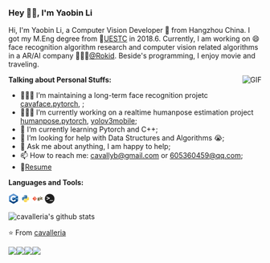 ### Hey 👋🏽, I'm Yaobin Li



Hi, I'm Yaobin Li, a Computer Vision Developer 🚀 from Hangzhou China. I got my M.Eng degree from 🏫[UESTC](https://www.uestc.edu.cn/) in 2018.6. Currently, I am working on 😄face recognition algorithm research and computer vision related algorithms in a AR/AI company 👨🏽‍💼[@Rokid](https://www.rokid.com/). Beside's programming, I enjoy movie and traveling.

<img align="right" alt="GIF" src="https://media.giphy.com/media/836HiJc7pgzy8iNXCn/giphy.gif" />
  
**Talking about Personal Stuffs:**

- 👨🏽‍💻 I’m maintaining a long-term face recognition projetc [cavaface.pytorch](https://github.com/cavalleria/cavaface.pytorch), ;
- 👨🏽‍💻 I’m currently working on a realtime humanpose estimation project [humanpose.pytorch](https://github.com/cavalleria/humanpose.pytorch), [yolov3mobile](https://github.com/cavalleria/yolov3mobile);
- 🌱 I’m currently learning Pytorch and C++; 
- 🤔 I’m looking for help with Data Structures and Algorithms 😭;
- 💬 Ask me about anything, I am happy to help;
- 📫 How to reach me: cavallyb@gmail.com or 605360459@qq.com;
- 📝[Resume]()

**Languages and Tools:**  

<code><img height="20" src="https://raw.githubusercontent.com/github/explore/80688e429a7d4ef2fca1e82350fe8e3517d3494d/topics/cpp/cpp.png"></code>
<code><img height="20" src="https://raw.githubusercontent.com/github/explore/80688e429a7d4ef2fca1e82350fe8e3517d3494d/topics/python/python.png"></code>
<code><img height="20" src="https://raw.githubusercontent.com/github/explore/80688e429a7d4ef2fca1e82350fe8e3517d3494d/topics/git/git.png"></code>
<code><img height="20" src="https://raw.githubusercontent.com/github/explore/80688e429a7d4ef2fca1e82350fe8e3517d3494d/topics/terminal/terminal.png"></code>



![cavalleria's github stats](https://github-readme-stats.vercel.app/api?username=cavalleria&show_icons=true&hide_border=true)

⭐️ From [cavalleria](https://github.com/cavalleria)


<a href="https://github.com/cavalleria/cavaface.pytorch">
  <img align="left" src="https://github-readme-stats.vercel.app/api/pin/?username=cavalleria&repo=cavaface.pytorch" />
</a>

<a href="https://github.com/cavalleria/humanseg.pytorch">
  <img align="left" src="https://github-readme-stats.vercel.app/api/pin/?username=cavalleria&repo=humanseg.pytorch" />
</a>

<a href="https://github.com/cavalleria/humanpose.pytorch">
  <img align="left" src="https://github-readme-stats.vercel.app/api/pin/?username=cavalleria&repo=humanpose.pytorch" />
</a>

<a href="https://github.com/cavalleria/yolov3mobile">
  <img align="left" src="https://github-readme-stats.vercel.app/api/pin/?username=cavalleria&repo=yolov3mobile" />
</a>



